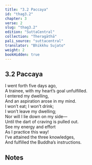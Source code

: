```yaml
---
title: "3.2 Paccaya"
id: "thag3.2"
chapter: 3
verse: 2
slug: "thag3.2"
edition: "SuttaCentral"
collection: "Theragāthā"
pali_source: "suttacentral"
translator: "Bhikkhu Sujato"
weight: 2
bookHidden: true
---
```


## 3.2 Paccaya  

I went forth five days ago,  
A trainee, with my heart’s goal unfulfilled.  
I entered my dwelling,  
And an aspiration arose in my mind.  
I won’t eat; I won’t drink;  
I won’t leave my dwelling;  
Nor will I lie down on my side—  
Until the dart of craving is pulled out.  
See my energy and effort  
As I practice this way!  
I’ve attained the three knowledges,  
And fulfilled the Buddha’s instructions.

## Notes